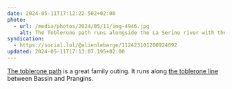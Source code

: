 ```yaml
---
date: 2024-05-11T17:12:22.502+02:00
photo:
  - url: /media/photos/2024/05/11/img-4946.jpg
    alt: The Toblerone path runs alongside the La Serine river with the toblerone line on the left.
syndication:
  - https://social.lol/@alienlebarge/112423101200924092
updated: 2024-05-11T17:13:07.195+02:00
---
```


[The toblerone path](https://toblerones.ch/) is a great family outing. It runs along [the toblerone line](https://en.wikipedia.org/wiki/Toblerone_line) between Bassin and Prangins.
